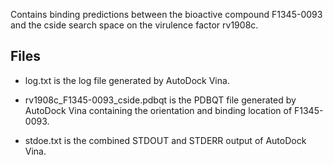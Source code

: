Contains binding predictions between the bioactive compound F1345-0093 and the cside search space on the virulence factor rv1908c.

## Files

- log.txt is the log file generated by AutoDock Vina.

- rv1908c_F1345-0093_cside.pdbqt is the PDBQT file generated by AutoDock Vina containing the orientation and binding location of F1345-0093.

- stdoe.txt is the combined STDOUT and STDERR output of AutoDock Vina.


